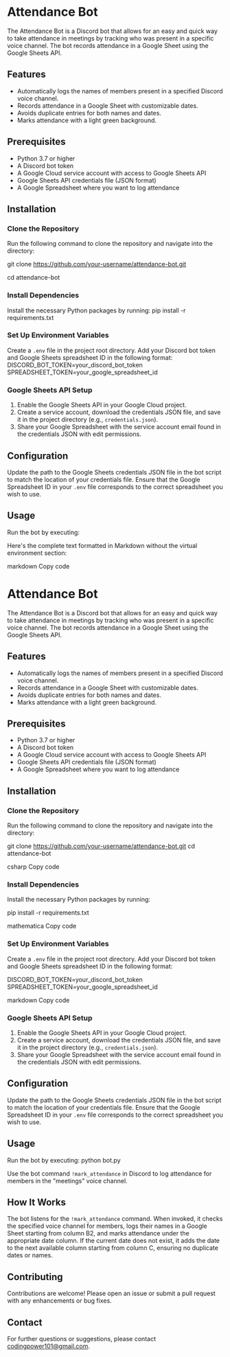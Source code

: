 # Attendance Bot

The Attendance Bot is a Discord bot that allows for an easy and quick way to take attendance in meetings by tracking who was present in a specific voice channel. The bot records attendance in a Google Sheet using the Google Sheets API.

## Features
- Automatically logs the names of members present in a specified Discord voice channel.
- Records attendance in a Google Sheet with customizable dates.
- Avoids duplicate entries for both names and dates.
- Marks attendance with a light green background.

## Prerequisites
- Python 3.7 or higher
- A Discord bot token
- A Google Cloud service account with access to Google Sheets API
- Google Sheets API credentials file (JSON format)
- A Google Spreadsheet where you want to log attendance

## Installation

### Clone the Repository
Run the following command to clone the repository and navigate into the directory:

git clone https://github.com/your-username/attendance-bot.git 

cd attendance-bot

### Install Dependencies
Install the necessary Python packages by running:
pip install -r requirements.txt

### Set Up Environment Variables
Create a `.env` file in the project root directory. Add your Discord bot token and Google Sheets spreadsheet ID in the following format:
DISCORD_BOT_TOKEN=your_discord_bot_token 
SPREADSHEET_TOKEN=your_google_spreadsheet_id

### Google Sheets API Setup
1. Enable the Google Sheets API in your Google Cloud project.
2. Create a service account, download the credentials JSON file, and save it in the project directory (e.g., `credentials.json`).
3. Share your Google Spreadsheet with the service account email found in the credentials JSON with edit permissions.

## Configuration
Update the path to the Google Sheets credentials JSON file in the bot script to match the location of your credentials file. Ensure that the Google Spreadsheet ID in your `.env` file corresponds to the correct spreadsheet you wish to use.

## Usage
Run the bot by executing:

Here's the complete text formatted in Markdown without the virtual environment section:

markdown
Copy code
# Attendance Bot

The Attendance Bot is a Discord bot that allows for an easy and quick way to take attendance in meetings by tracking who was present in a specific voice channel. The bot records attendance in a Google Sheet using the Google Sheets API.

## Features
- Automatically logs the names of members present in a specified Discord voice channel.
- Records attendance in a Google Sheet with customizable dates.
- Avoids duplicate entries for both names and dates.
- Marks attendance with a light green background.

## Prerequisites
- Python 3.7 or higher
- A Discord bot token
- A Google Cloud service account with access to Google Sheets API
- Google Sheets API credentials file (JSON format)
- A Google Spreadsheet where you want to log attendance

## Installation

### Clone the Repository
Run the following command to clone the repository and navigate into the directory:

git clone https://github.com/your-username/attendance-bot.git cd attendance-bot

csharp
Copy code

### Install Dependencies
Install the necessary Python packages by running:

pip install -r requirements.txt

mathematica
Copy code

### Set Up Environment Variables
Create a `.env` file in the project root directory. Add your Discord bot token and Google Sheets spreadsheet ID in the following format:

DISCORD_BOT_TOKEN=your_discord_bot_token SPREADSHEET_TOKEN=your_google_spreadsheet_id

markdown
Copy code

### Google Sheets API Setup
1. Enable the Google Sheets API in your Google Cloud project.
2. Create a service account, download the credentials JSON file, and save it in the project directory (e.g., `credentials.json`).
3. Share your Google Spreadsheet with the service account email found in the credentials JSON with edit permissions.

## Configuration
Update the path to the Google Sheets credentials JSON file in the bot script to match the location of your credentials file. Ensure that the Google Spreadsheet ID in your `.env` file corresponds to the correct spreadsheet you wish to use.

## Usage
Run the bot by executing:
python bot.py

Use the bot command `!mark_attendance` in Discord to log attendance for members in the "meetings" voice channel.

## How It Works
The bot listens for the `!mark_attendance` command. When invoked, it checks the specified voice channel for members, logs their names in a Google Sheet starting from column B2, and marks attendance under the appropriate date column. If the current date does not exist, it adds the date to the next available column starting from column C, ensuring no duplicate dates or names.

## Contributing
Contributions are welcome! Please open an issue or submit a pull request with any enhancements or bug fixes.

## Contact
For further questions or suggestions, please contact [codingpower101@gmail.com](mailto:codingpower101@gmail.com).


